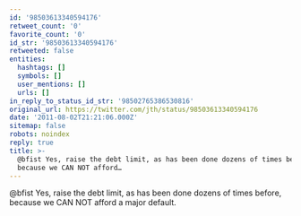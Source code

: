```yaml
---
id: '98503613340594176'
retweet_count: '0'
favorite_count: '0'
id_str: '98503613340594176'
retweeted: false
entities:
  hashtags: []
  symbols: []
  user_mentions: []
  urls: []
in_reply_to_status_id_str: '98502765386530816'
original_url: https://twitter.com/jth/status/98503613340594176
date: '2011-08-02T21:21:06.000Z'
sitemap: false
robots: noindex
reply: true
title: >-
  @bfist Yes, raise the debt limit, as has been done dozens of times before,
  because we CAN NOT afford…
---
```


@bfist Yes, raise the debt limit, as has been done dozens of times before, because we CAN NOT afford a major default.